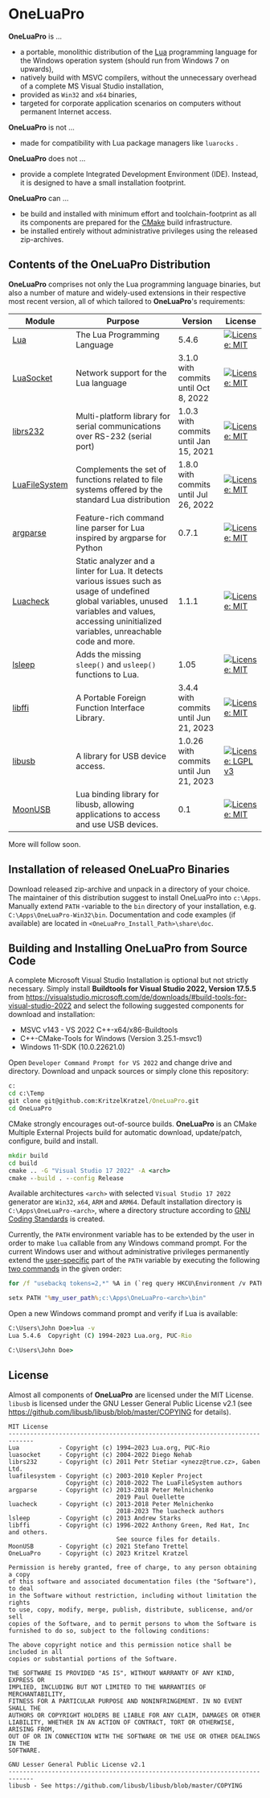 # OneLuaPro
**OneLuaPro** is ...

- a portable, monolithic distribution of the [Lua](http://www.lua.org/) programming language for the Windows operation system (should run from Windows 7 on upwards),
- natively build with MSVC compilers, without the unnecessary overhead of a complete MS Visual Studio installation,
- provided as `Win32` and `x64` binaries,
- targeted for corporate application scenarios on computers without permanent Internet access.

**OneLuaPro** is not ...

- made for compatibility with Lua package managers like `luarocks` .

**OneLuaPro** does not ...

- provide a complete Integrated Development Environment (IDE). Instead, it is designed to have a small installation footprint.

**OneLuaPro** can ...

- be build and installed with minimum effort and toolchain-footprint as all its components are prepared for the [CMake](https://cmake.org/) build infrastructure.
- be installed entirely without administrative privileges using the released zip-archives.

## Contents of the OneLuaPro Distribution

**OneLuaPro** comprises not only the Lua programming language binaries, but also a number of mature and widely-used extensions in their respective most recent version, all of which tailored to **OneLuaPro**'s requirements:

| Module                                                       | Purpose                                                      | Version                                | License                                                      |
| ------------------------------------------------------------ | ------------------------------------------------------------ | -------------------------------------- | ------------------------------------------------------------ |
| [Lua](https://github.com/KritzelKratzel/lua)                 | The Lua Programming Language                                 | 5.4.6                                  | [![License: MIT](https://img.shields.io/badge/License-MIT-yellow.svg)](https://opensource.org/licenses/MIT) |
| [LuaSocket](https://github.com/KritzelKratzel/luasocket)     | Network support for the Lua language                         | 3.1.0 with commits until Oct 8, 2022   | [![License: MIT](https://img.shields.io/badge/License-MIT-yellow.svg)](https://opensource.org/licenses/MIT) |
| [librs232](https://github.com/KritzelKratzel/librs232)       | Multi-platform library for serial communications over RS-232 (serial port) | 1.0.3 with commits until Jan 15, 2021  | [![License: MIT](https://img.shields.io/badge/License-MIT-yellow.svg)](https://opensource.org/licenses/MIT) |
| [LuaFileSystem](https://github.com/KritzelKratzel/luafilesystem) | Complements the set of functions related to file systems offered by the standard Lua distribution | 1.8.0 with commits until Jul 26, 2022  | [![License: MIT](https://img.shields.io/badge/License-MIT-yellow.svg)](https://opensource.org/licenses/MIT) |
| [argparse](https://github.com/KritzelKratzel/argparse)       | Feature-rich command line parser for Lua inspired by argparse for Python | 0.7.1                                  | [![License: MIT](https://img.shields.io/badge/License-MIT-yellow.svg)](https://opensource.org/licenses/MIT) |
| [Luacheck](https://github.com/KritzelKratzel/luacheck)       | Static analyzer and a linter for Lua. It detects various issues such as usage of undefined global variables, unused variables and values, accessing uninitialized variables, unreachable code and more. | 1.1.1                                  | [![License: MIT](https://img.shields.io/badge/License-MIT-yellow.svg)](https://opensource.org/licenses/MIT) |
| [lsleep](https://github.com/KritzelKratzel/lsleep)           | Adds the missing `sleep()` and `usleep()` functions to Lua.  | 1.05                                   | [![License: MIT](https://img.shields.io/badge/License-MIT-yellow.svg)](https://opensource.org/licenses/MIT) |
| [libffi](https://github.com/KritzelKratzel/libffi)           | A Portable Foreign Function Interface Library.               | 3.4.4 with commits until Jun 21, 2023  | [![License: MIT](https://img.shields.io/badge/License-MIT-yellow.svg)](https://opensource.org/licenses/MIT) |
| [libusb](https://github.com/KritzelKratzel/libusb)           | A library for USB device access.                             | 1.0.26 with commits until Jun 21, 2023 | [![License: LGPL v3](https://img.shields.io/badge/License-LGPL_v3-blue.svg)](https://www.gnu.org/licenses/lgpl-3.0) |
| [MoonUSB](https://github.com/KritzelKratzel/moonusb)         | Lua binding library for libusb, allowing applications to access and use USB devices. | 0.1                                    | [![License: MIT](https://img.shields.io/badge/License-MIT-yellow.svg)](https://opensource.org/licenses/MIT) |

More will follow soon.

## Installation of released OneLuaPro Binaries

Download released zip-archive and unpack in a directory of your choice. The maintainer of this distribution suggest to install OneLuaPro into `c:\Apps`. Manually extend `PATH` -variable to the `bin` directory of your installation, e.g. `C:\Apps\OneLuaPro-Win32\bin`. Documentation and code examples (if available) are located in `<OneLuaPro_Install_Path>\share\doc`.

## Building and Installing OneLuaPro from Source Code

A complete Microsoft Visual Studio Installation is optional but not strictly necessary. Simply install **Buildtools for Visual Studio 2022, Version 17.5.5** from https://visualstudio.microsoft.com/de/downloads/#build-tools-for-visual-studio-2022 and select  the following suggested components for download and installation:

- MSVC v143 - VS 2022 C++-x64/x86-Buildtools
- C++-CMake-Tools for Windows (Version 3.25.1-msvc1)
- Windows 11-SDK (10.0.22621.0) 

Open `Developer Command Prompt for VS 2022` and change drive and directory. Download and unpack sources or simply clone this repository:

```cmd
c:
cd c:\Temp
git clone git@github.com:KritzelKratzel/OneLuaPro.git
cd OneLuaPro
```

CMake strongly encourages out-of-source builds. **OneLuaPro** is an CMake Multiple External Projects build for automatic download, update/patch, configure, build and install.

```cmd
mkdir build
cd build
cmake .. -G "Visual Studio 17 2022" -A <arch>
cmake --build . --config Release
```

Available architectures `<arch>` with selected `Visual Studio 17 2022` generator are `Win32`, `x64`, `ARM` and `ARM64`. Default installation directory is `C:\Apps\OneLuaPro-<arch>`, where a directory structure according to [GNU Coding Standards](https://www.gnu.org/prep/standards/html_node/Directory-Variables.html) is created. 

Currently, the `PATH` environment variable has to be extended by the user in order to make `lua` callable from any Windows command prompt. For the current Windows user and without administrative privileges permanently extend the <u>user-specific</u> part of the `PATH` variable by executing the following [two commands](https://stackoverflow.com/questions/19287379/) in the given order:

```cmd
for /f "usebackq tokens=2,*" %A in (`reg query HKCU\Environment /v PATH`) do set my_user_path=%B

setx PATH "%my_user_path%;c:\Apps\OneLuaPro-<arch>\bin"
```

Open a new Windows command prompt and verify if Lua is available:

```cmd
C:\Users\John Doe>lua -v
Lua 5.4.6  Copyright (C) 1994-2023 Lua.org, PUC-Rio

C:\Users\John Doe>
```

## License

Almost all components of **OneLuaPro** are licensed under the MIT License. `libusb` is licensed under the GNU Lesser General Public License v2.1 (see https://github.com/libusb/libusb/blob/master/COPYING for details).

```MIT License
MIT License
-----------------------------------------------------------------------------
Lua           - Copyright (c) 1994–2023 Lua.org, PUC-Rio
luasocket     - Copyright (c) 2004-2022 Diego Nehab
librs232      - Copyright (c) 2011 Petr Stetiar <ynezz@true.cz>, Gaben Ltd.
luafilesystem - Copyright (c) 2003-2010 Kepler Project
                Copyright (c) 2010-2022 The LuaFileSystem authors
argparse      - Copyright (c) 2013-2018 Peter Melnichenko
                              2019 Paul Ouellette
luacheck      - Copyright (c) 2013-2018 Peter Melnichenko
                              2018-2023 The luacheck authors
lsleep        - Copyright (c) 2013 Andrew Starks
libffi        - Copyright (c) 1996-2022 Anthony Green, Red Hat, Inc and others.
                              See source files for details.
MoonUSB       - Copyright (c) 2021 Stefano Trettel
OneLuaPro     - Copyright (c) 2023 Kritzel Kratzel

Permission is hereby granted, free of charge, to any person obtaining a copy
of this software and associated documentation files (the "Software"), to deal
in the Software without restriction, including without limitation the rights
to use, copy, modify, merge, publish, distribute, sublicense, and/or sell
copies of the Software, and to permit persons to whom the Software is
furnished to do so, subject to the following conditions:

The above copyright notice and this permission notice shall be included in all
copies or substantial portions of the Software.

THE SOFTWARE IS PROVIDED "AS IS", WITHOUT WARRANTY OF ANY KIND, EXPRESS OR
IMPLIED, INCLUDING BUT NOT LIMITED TO THE WARRANTIES OF MERCHANTABILITY,
FITNESS FOR A PARTICULAR PURPOSE AND NONINFRINGEMENT. IN NO EVENT SHALL THE
AUTHORS OR COPYRIGHT HOLDERS BE LIABLE FOR ANY CLAIM, DAMAGES OR OTHER
LIABILITY, WHETHER IN AN ACTION OF CONTRACT, TORT OR OTHERWISE, ARISING FROM,
OUT OF OR IN CONNECTION WITH THE SOFTWARE OR THE USE OR OTHER DEALINGS IN THE
SOFTWARE.

GNU Lesser General Public License v2.1
-----------------------------------------------------------------------------
libusb - See https://github.com/libusb/libusb/blob/master/COPYING
```

